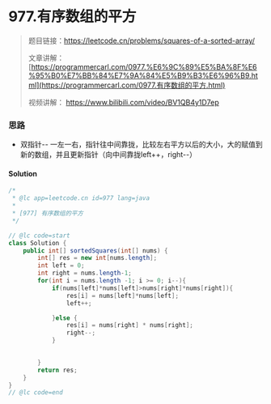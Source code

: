 # 977.有序数组的平方

> 题目链接：https://leetcode.cn/problems/squares-of-a-sorted-array/
>
> 文章讲解：[https://programmercarl.com/0977.%E6%9C%89%E5%BA%8F%E6%95%B0%E7%BB%84%E7%9A%84%E5%B9%B3%E6%96%B9.html](https://programmercarl.com/0977.有序数组的平方.html)
>
> 视频讲解： https://www.bilibili.com/video/BV1QB4y1D7ep



### 思路

* 双指针-- 一左一右，指针往中间靠拢，比较左右平方以后的大小，大的赋值到新的数组，并且更新指针（向中间靠拢left++，right--）

#### Solution 

```java
/*
 * @lc app=leetcode.cn id=977 lang=java
 *
 * [977] 有序数组的平方
 */

// @lc code=start
class Solution {
    public int[] sortedSquares(int[] nums) {
        int[] res = new int[nums.length];
        int left = 0;
        int right = nums.length-1;
        for(int i = nums.length -1; i >= 0; i--){
            if(nums[left]*nums[left]>nums[right]*nums[right]){
                res[i] = nums[left]*nums[left];
                left++;

            }else {
                res[i] = nums[right] * nums[right];
                right--;
            }
            

        }
        return res;
    }
}
// @lc code=end


```



